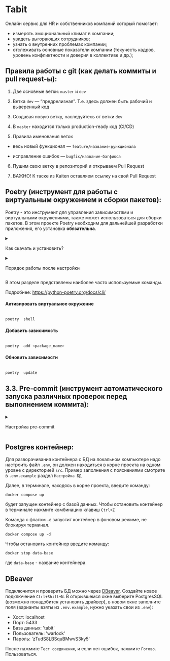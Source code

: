 # Tabit
Онлайн сервис для HR и собственников компаний который помогает:
- измерять эмоциональный климат в компании;
- увидеть выгорающих сотрудников;
- узнать о внутренних проблемах компании;
- отслеживать основные показатели компании (текучесть кадров, уровень конфликтности и доверия в коллективе и др.);


## Правила работы с git (как делать коммиты и pull request-ы)<a id="git"></a>:



1. Две основные ветки: `master` и `dev`

2. Ветка `dev` — “предрелизная”. Т.е. здесь должен быть рабочий и выверенный код

3. Создавая новую ветку, наследуйтесь от ветки `dev`

4. В `master` находится только production-ready код (CI/CD)

5. Правила именования веток

- весь новый функционал — `feature/название-функционала`

- исправление ошибок — `bugfix/название-багфикса`

6. Пушим свою ветку в репозиторий и открываем Pull Request

7. ВАЖНО! К таске из Kaiten оставляем ссылку на свой Pull Request



## Poetry (инструмент для работы с виртуальным окружением и сборки пакетов)<a id="poetry"></a>:




Poetry - это инструмент для управления зависимостями и виртуальными окружениями, также может использоваться для сборки пакетов. В этом проекте Poetry необходим для дальнейшей разработки приложения, его установка <b>обязательна</b>.<br>



<details>

<summary>

Как скачать и установить?

</summary>



### Установка:



Установите poetry, не ниже версии 1.5.0 следуя [инструкции с официального сайта](https://python-poetry.org/docs/#installation).

<details>

<summary>

Команды для установки:

</summary>



Если у Вас уже установлен менеджер пакетов pip, то можно установить командой:


```bash
>  *pip install poetry==1.5.0*
```



Если по каким-то причинам через pip не устанавливается,

то для UNIX-систем и Bash on Windows вводим в консоль следующую команду:



```bash
>  *curl -sSL https://install.python-poetry.org | python -*
```



Для WINDOWS PowerShell:



```pwsh
>  *(Invoke-WebRequest -Uri https://install.python-poetry.org -UseBasicParsing).Content | python -*
```



</details>

<br>

После установки перезапустите оболочку и введите команду



```bash
> poetry --version
```



Если установка прошла успешно, вы получите ответ в формате



> Poetry (version 1.5.0)



P.S.: Если при попытке проверить версию возникает ошибка об отсутствии исполняемого файла

(poetry), необходимо после установки добавить его в Path Вашей системы

(пути указаны по ссылке на официальную инструкцию по установке чуть выше.)



Для дальнейшей работы введите команду:



```bash
> poetry config virtualenvs.in-project true
```



Выполнение данной команды необходимо для создания виртуального окружения в

папке проекта.



После предыдущей команды создаём виртуальное окружение нашего проекта с

помощью команды:



```bash
> poetry install
```



Результатом выполнения команды станет создание в корне проекта папки .venv.

Зависимости для создания окружения берутся из файлов poetry.lock (приоритетнее)

и pyproject.toml



Для добавления новой зависимости в окружение необходимо выполнить команду



```bash
> poetry add <package_name>
```



_Пример использования:_



```bash
> poetry add starlette
```



Также poetry позволяет разделять зависимости необходимые для разработки, от

основных.

Для добавления зависимости необходимой для разработки и тестирования необходимо

добавить флаг ***--dev***



```bash
> poetry add <package_name> --dev
```



_Пример использования:_



```bash
> poetry add pytest --dev
```



</details>



<details>

<summary>

Порядок работы после настройки

</summary>



<br>



Чтобы активировать виртуальное окружение, введите команду:



```bash
> poetry shell
```



Существует возможность запуска скриптов и команд с помощью команды без

активации окружения:



```bash
> poetry run <script_name>.py
```



_Примеры:_



```bash
> poetry run python script_name>.py

>

> poetry run pytest

>

> poetry run black
```



Порядок работы в оболочке не меняется. Пример команды для Win:



```bash
> python src\run_bot.py
```



Доступен стандартный метод работы с активацией окружения в терминале с помощью команд:



Для WINDOWS:



```pwsh
> source .venv/Scripts/activate
```



Для UNIX:



```bash
> source .venv/bin/activate
```



</details>



В этом разделе представлены наиболее часто используемые команды.

Подробнее: https://python-poetry.org/docs/cli/



#### Активировать виртуальное окружение

```bash

poetry  shell

```



#### Добавить зависимость

```bash

poetry  add <package_name>

```



#### Обновить зависимости

```bash

poetry  update

```

## 3.3. Pre-commit (инструмент автоматического запуска различных проверок перед выполнением коммита)<a id="pre-commit"></a>:



<details>

<summary>

Настройка pre-commit

</summary>

<br>

1. Убедиться, что pre-comit установлен:



```bash

pre-commit  --version

```

2. Настроить git hook скрипт:



```bash

pre-commit install

```



Далее при каждом коммите у вас будет происходить автоматическая проверка
линтером, а так же будет происходить автоматическое приведение к единому стилю.

</details>


## Postgres контейнер<a id="docker-local-bd"></a>:

Для разворачивания контейнера с БД на локальном компьютере надо настроить файл `.env`, он должен находиться в корне проекта на одном уровне с директорией `src`. Пример заполнения с пояснениями смотрите в `.env.example` раздел `Настройка БД`

Далее, в терминале, находясь в корне проекта, введите команду:

```
docker compose up
```
будет запущен контейнер с базой данных. Чтобы остановить контейнер в терминале нажмите комбинацию клавиш `Ctrl+Z`

Команда с флагом `-d` запустит контейнер в фоновом режиме, не блокируя терминал.
```
docker compose up -d
```
Чтобы остановить контейнер введите команду:
```
docker stop data-base
```
где `data-base` - название контейнера.

## DBeaver
Подключится и проверить БД можно через [DBeaver](https://dbeaver.io/). Создайте новое подключение `Ctrl+Shift+N`. В открывшемся окне выберите PostgresSQL (возможно понадобится установить драйвер), в новом окне заполните поля (варианты взяты из `.env.example`, нужно указать свои из `.env`):
- Хост: localhost
- Порт: 5433
- База данных: 'tabit'
- Пользователь: 'warlock'
- Пароль: 'zTudS8LBSquBMwvS3ky5'

После нажмите `Тест соединения`, и если нет ошибок, нажмите `Готово`. Пользоваться.
